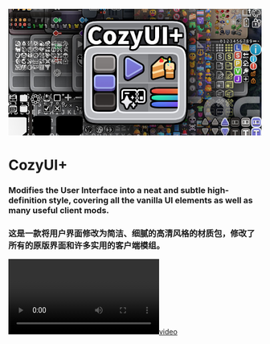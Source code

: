 ![image](description_image/banner.jpg)

# CozyUI+

### Modifies the User Interface into a neat and subtle high-definition style, covering all the vanilla UI elements as well as many useful client mods.
### 这是一款将用户界面修改为简洁、细腻的高清风格的材质包，修改了所有的原版界面和许多实用的客户端模组。

[![video](description_image/video.mp4)](https://github.com/user-attachments/assets/5420f016-3171-4bba-889a-6df9e3b2f68d)
